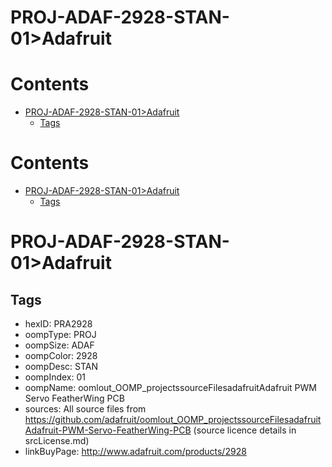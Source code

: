
PROJ-ADAF-2928-STAN-01>Adafruit
===============================

Contents
========

* [PROJ-ADAF-2928-STAN-01>Adafruit](#proj-adaf-2928-stan-01adafruit)
	* [Tags](#tags)

Contents
========

* [PROJ-ADAF-2928-STAN-01>Adafruit](#proj-adaf-2928-stan-01adafruit)
	* [Tags](#tags)

# PROJ-ADAF-2928-STAN-01>Adafruit

## Tags

- hexID: PRA2928
- oompType: PROJ
- oompSize: ADAF
- oompColor: 2928
- oompDesc: STAN
- oompIndex: 01
- oompName: oomlout_OOMP_projectssourceFilesadafruitAdafruit PWM Servo FeatherWing PCB
- sources: All source files from https://github.com/adafruit/oomlout_OOMP_projectssourceFilesadafruitAdafruit-PWM-Servo-FeatherWing-PCB (source licence details in srcLicense.md)
- linkBuyPage: http://www.adafruit.com/products/2928
